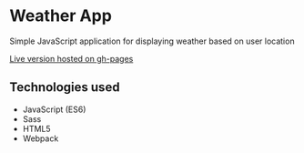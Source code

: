 # Weather App

Simple JavaScript application for displaying weather based on user location

[Live version hosted on gh-pages](https://verthon.github.io/Weather-App/)

## Technologies used

- JavaScript (ES6)
- Sass
- HTML5
- Webpack
